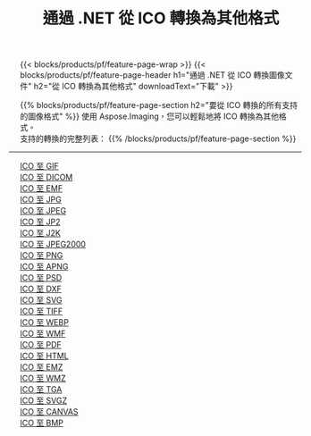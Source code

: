 ﻿---
title: 通過 .NET 從 ICO 轉換為其他格式 
weight: 3920
url: /zh-hant/net/conversion/from/ico 
lang: zh-hant
langdirlevel: 2
locales: zh-hans,ja,it,ru,de,es,fr,nl,id,lt,pl,pt,vi,tr,ko,zh-hant,ar,hi,th,sv,cs,uk,he
description: 使用 Aspose.Imaging，您可以輕鬆地將 ICO 轉換為其他格式
---

{{< blocks/products/pf/feature-page-wrap >}}
{{< blocks/products/pf/feature-page-header h1="通過 .NET 從 ICO 轉換圖像文件" h2="從 ICO 轉換為其他格式" downloadText="下載" >}}


{{% blocks/products/pf/feature-page-section  h2="要從 ICO 轉換的所有支持的圖像格式" %}}
使用 Aspose.Imaging，您可以輕鬆地將 ICO 轉換為其他格式。
<br/>
支持的轉換的完整列表：
{{% /blocks/products/pf/feature-page-section %}}
<div class="container-fluid productfamilypage bg-gray">
    <div class="convertypes bg-gray agp-content section">
        <div class="container">
		<hr style="margin-left:-20px;"/>
		<div class="row other-converters">
		    <div class='col-md-2 other-converter remove-lp remove-rp'><a href="/imaging/zh-hant/net/conversion/ico-to-gif" >ICO 至 GIF</a></div><div class='col-md-2 other-converter remove-lp remove-rp'><a href="/imaging/zh-hant/net/conversion/ico-to-dicom" >ICO 至 DICOM</a></div><div class='col-md-2 other-converter remove-lp remove-rp'><a href="/imaging/zh-hant/net/conversion/ico-to-emf" >ICO 至 EMF</a></div><div class='col-md-2 other-converter remove-lp remove-rp'><a href="/imaging/zh-hant/net/conversion/ico-to-jpg" >ICO 至 JPG</a></div><div class='col-md-2 other-converter remove-lp remove-rp'><a href="/imaging/zh-hant/net/conversion/ico-to-jpeg" >ICO 至 JPEG</a></div><div class='col-md-2 other-converter remove-lp remove-rp'><a href="/imaging/zh-hant/net/conversion/ico-to-jp2" >ICO 至 JP2</a></div><div class='col-md-2 other-converter remove-lp remove-rp'><a href="/imaging/zh-hant/net/conversion/ico-to-j2k" >ICO 至 J2K</a></div><div class='col-md-2 other-converter remove-lp remove-rp'><a href="/imaging/zh-hant/net/conversion/ico-to-jpeg2000" >ICO 至 JPEG2000</a></div><div class='col-md-2 other-converter remove-lp remove-rp'><a href="/imaging/zh-hant/net/conversion/ico-to-png" >ICO 至 PNG</a></div><div class='col-md-2 other-converter remove-lp remove-rp'><a href="/imaging/zh-hant/net/conversion/ico-to-apng" >ICO 至 APNG</a></div><div class='col-md-2 other-converter remove-lp remove-rp'><a href="/imaging/zh-hant/net/conversion/ico-to-psd" >ICO 至 PSD</a></div><div class='col-md-2 other-converter remove-lp remove-rp'><a href="/imaging/zh-hant/net/conversion/ico-to-dxf" >ICO 至 DXF</a></div><div class='col-md-2 other-converter remove-lp remove-rp'><a href="/imaging/zh-hant/net/conversion/ico-to-svg" >ICO 至 SVG</a></div><div class='col-md-2 other-converter remove-lp remove-rp'><a href="/imaging/zh-hant/net/conversion/ico-to-tiff" >ICO 至 TIFF</a></div><div class='col-md-2 other-converter remove-lp remove-rp'><a href="/imaging/zh-hant/net/conversion/ico-to-webp" >ICO 至 WEBP</a></div><div class='col-md-2 other-converter remove-lp remove-rp'><a href="/imaging/zh-hant/net/conversion/ico-to-wmf" >ICO 至 WMF</a></div><div class='col-md-2 other-converter remove-lp remove-rp'><a href="/imaging/zh-hant/net/conversion/ico-to-pdf" >ICO 至 PDF</a></div><div class='col-md-2 other-converter remove-lp remove-rp'><a href="/imaging/zh-hant/net/conversion/ico-to-html" >ICO 至 HTML</a></div><div class='col-md-2 other-converter remove-lp remove-rp'><a href="/imaging/zh-hant/net/conversion/ico-to-emz" >ICO 至 EMZ</a></div><div class='col-md-2 other-converter remove-lp remove-rp'><a href="/imaging/zh-hant/net/conversion/ico-to-wmz" >ICO 至 WMZ</a></div><div class='col-md-2 other-converter remove-lp remove-rp'><a href="/imaging/zh-hant/net/conversion/ico-to-tga" >ICO 至 TGA</a></div><div class='col-md-2 other-converter remove-lp remove-rp'><a href="/imaging/zh-hant/net/conversion/ico-to-svgz" >ICO 至 SVGZ</a></div><div class='col-md-2 other-converter remove-lp remove-rp'><a href="/imaging/zh-hant/net/conversion/ico-to-canvas" >ICO 至 CANVAS</a></div><div class='col-md-2 other-converter remove-lp remove-rp'><a href="/imaging/zh-hant/net/conversion/ico-to-bmp" >ICO 至 BMP</a></div>
                </div>
        </div>
    </div>
</div>
<br/>

